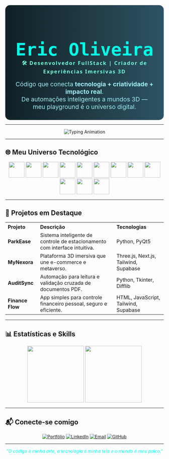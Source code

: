 <!-- Top Gradient Banner -->
<div align="center" style="background: linear-gradient(90deg, #0f2027, #203a43, #2c5364); padding: 30px; border-radius: 15px;">
  <h1 style="color: #00ffe7; font-weight: 900; font-family: 'Fira Code', monospace; font-size: 3.5rem; margin-bottom: 0;">Eric Oliveira</h1>
  <h3 style="color: #70ffdb; font-weight: 600; font-family: 'Segoe UI', Tahoma, Geneva, Verdana, sans-serif; letter-spacing: 2px; margin-top: 0;">
    🛠 Desenvolvedor FullStack | Criador de Experiências Imersivas 3D
  </h3>
  <p style="color: #9ef0f7; font-size: 1.2rem; max-width: 600px; margin: 10px auto 0;">
    Código que conecta <strong>tecnologia + criatividade + impacto real</strong>. <br />
    De automações inteligentes a mundos 3D — meu playground é o universo digital.
  </p>
</div>

---

<!-- Animated Typing SVG -->
<p align="center">
  <img src="https://readme-typing-svg.demolab.com?font=Fira+Code&pause=1500&color=00ffe7&width=600&lines=FullStack+Developer;Python+Automation+Wizard;3D+Web+Innovator;Problem+Solver;Always+Learning" alt="Typing Animation"/>
</p>

---

## 🌐 Meu Universo Tecnológico

<div align="center">
  <img height="50" src="https://cdn.jsdelivr.net/gh/devicons/devicon/icons/html5/html5-original.svg" />
  <img height="50" src="https://cdn.jsdelivr.net/gh/devicons/devicon/icons/css3/css3-original.svg" />
  <img height="50" src="https://cdn.jsdelivr.net/gh/devicons/devicon/icons/javascript/javascript-original.svg" />
  <img height="50" src="https://cdn.jsdelivr.net/gh/devicons/devicon/icons/typescript/typescript-original.svg" />
  <img height="50" src="https://cdn.jsdelivr.net/gh/devicons/devicon/icons/react/react-original.svg" />
  <img height="50" src="https://cdn.jsdelivr.net/gh/devicons/devicon/icons/nextjs/nextjs-original.svg" />
  <img height="50" src="https://cdn.jsdelivr.net/gh/devicons/devicon/icons/threejs/threejs-original.svg" />
  <img height="50" src="https://cdn.jsdelivr.net/gh/devicons/devicon/icons/python/python-original.svg" />
  <img height="50" src="https://cdn.jsdelivr.net/gh/devicons/devicon/icons/nodejs/nodejs-original.svg" />
  <img height="50" src="https://cdn.jsdelivr.net/gh/devicons/devicon/icons/firebase/firebase-plain.svg" />
  <img height="50" src="https://cdn.jsdelivr.net/gh/devicons/devicon/icons/supabase/supabase-original.svg" />
  <img height="50" src="https://cdn.jsdelivr.net/gh/devicons/devicon/icons/git/git-original.svg" />
</div>

---

## 🚀 Projetos em Destaque

<table>
  <tr>
    <th align="left">Projeto</th>
    <th align="left">Descrição</th>
    <th align="left">Tecnologias</th>
  </tr>
  <tr>
    <td><strong>ParkEase</strong></td>
    <td>Sistema inteligente de controle de estacionamento com interface intuitiva.</td>
    <td>Python, PyQt5</td>
  </tr>
  <tr>
    <td><strong>MyNexora</strong></td>
    <td>Plataforma 3D imersiva que une e-commerce e metaverso.</td>
    <td>Three.js, Next.js, Tailwind, Supabase</td>
  </tr>
  <tr>
    <td><strong>AuditSync</strong></td>
    <td>Automação para leitura e validação cruzada de documentos PDF.</td>
    <td>Python, Tkinter, Difflib</td>
  </tr>
  <tr>
    <td><strong>Finance Flow</strong></td>
    <td>App simples para controle financeiro pessoal, seguro e eficiente.</td>
    <td>HTML, JavaScript, Tailwind, Supabase</td>
  </tr>
</table>

---

## 📊 Estatísticas e Skills

<div align="center">

  <img height="180em" src="https://github-readme-stats.vercel.app/api?username=Eric1Oliveira&show_icons=true&theme=radical&hide_border=true&count_private=true" />
  
  <img height="180em" src="https://github-readme-stats.vercel.app/api/top-langs/?username=Eric1Oliveira&layout=compact&theme=radical&hide_border=true&langs_count=10" />

</div>

---

## 📬 Conecte-se comigo

<p align="center">
  <a href="https://eric1oliveira.github.io/portfolio/" target="_blank" rel="noopener noreferrer"><img alt="Portfólio" src="https://img.shields.io/badge/🌐%20Portfólio-00BFFF?style=for-the-badge&logo=google-chrome&logoColor=white"/></a>
  <a href="https://www.linkedin.com/in/eric-oliveira-9703671b5/" target="_blank" rel="noopener noreferrer"><img alt="LinkedIn" src="https://img.shields.io/badge/LinkedIn-0077B5?style=for-the-badge&logo=linkedin&logoColor=white"/></a>
  <a href="mailto:ericdudu1999@gmail.com"><img alt="Email" src="https://img.shields.io/badge/Email-D14836?style=for-the-badge&logo=gmail&logoColor=white"/></a>
  <a href="https://github.com/Eric1Oliveira" target="_blank" rel="noopener noreferrer"><img alt="GitHub" src="https://img.shields.io/badge/GitHub-181717?style=for-the-badge&logo=github&logoColor=white"/></a>
</p>

---

<div align="center" style="font-style: italic; color: #00ffe7;">
  "O código é minha arte, a tecnologia é minha tela e o mundo é meu palco."
</div>

